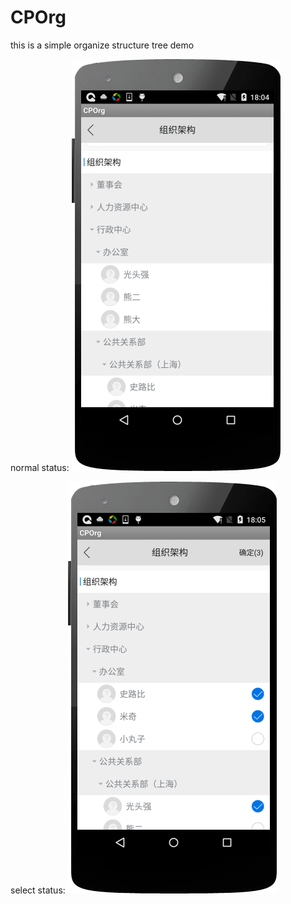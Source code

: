 # CPOrg
this is a simple organize structure tree demo

normal status:
![image](https://github.com/eity0323/CPOrg/blob/master/extra/1.png)

select status:
![image](https://github.com/eity0323/CPOrg/blob/master/extra/2.png)
